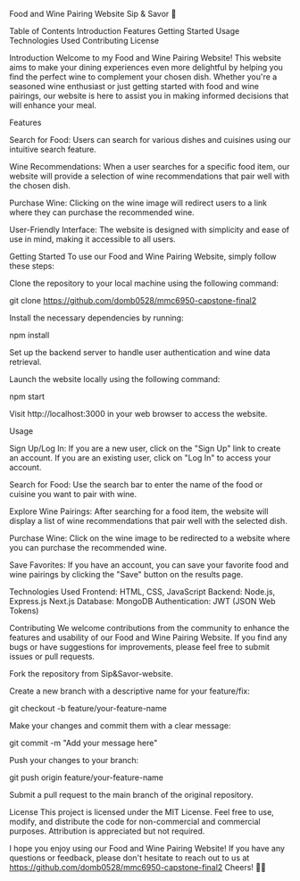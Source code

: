 Food and Wine Pairing Website
Sip & Savor 🍷 

Table of Contents
Introduction
Features
Getting Started
Usage
Technologies Used
Contributing
License


Introduction
Welcome to my Food and Wine Pairing Website! This website aims to make your dining experiences even more delightful by helping you find the perfect wine to complement your chosen dish. Whether you're a seasoned wine enthusiast or just getting started with food and wine pairings, our website is here to assist you in making informed decisions that will enhance your meal.

Features

Search for Food: Users can search for various dishes and cuisines using our intuitive search feature.

Wine Recommendations: When a user searches for a specific food item, our website will provide a selection of wine recommendations that pair well with the chosen dish.

Purchase Wine: Clicking on the wine image will redirect users to a link where they can purchase the recommended wine.

User-Friendly Interface: The website is designed with simplicity and ease of use in mind, making it accessible to all users.

Getting Started
To use our Food and Wine Pairing Website, simply follow these steps:

Clone the repository to your local machine using the following command:

git clone https://github.com/domb0528/mmc6950-capstone-final2

Install the necessary dependencies by running:

npm install

Set up the backend server to handle user authentication and wine data retrieval.

Launch the website locally using the following command:

npm start

Visit http://localhost:3000 in your web browser to access the website.

Usage

Sign Up/Log In: If you are a new user, click on the "Sign Up" link to create an account. If you are an existing user, click on "Log In" to access your account.

Search for Food: Use the search bar to enter the name of the food or cuisine you want to pair with wine.

Explore Wine Pairings: After searching for a food item, the website will display a list of wine recommendations that pair well with the selected dish.

Purchase Wine: Click on the wine image to be redirected to a website where you can purchase the recommended wine.

Save Favorites: If you have an account, you can save your favorite food and wine pairings by clicking the "Save" button on the results page.

Technologies Used
Frontend: HTML, CSS, JavaScript
Backend: Node.js, Express.js Next.js
Database: MongoDB
Authentication: JWT (JSON Web Tokens)

Contributing
We welcome contributions from the community to enhance the features and usability of our Food and Wine Pairing Website. If you find any bugs or have suggestions for improvements, please feel free to submit issues or pull requests.

Fork the repository from Sip&Savor-website.

Create a new branch with a descriptive name for your feature/fix:

git checkout -b feature/your-feature-name

Make your changes and commit them with a clear message:

git commit -m "Add your message here"

Push your changes to your branch:

git push origin feature/your-feature-name

Submit a pull request to the main branch of the original repository.

License
This project is licensed under the MIT License. Feel free to use, modify, and distribute the code for non-commercial and commercial purposes. Attribution is appreciated but not required.


I hope you enjoy using our Food and Wine Pairing Website! If you have any questions or feedback, please don't hesitate to reach out to us at https://github.com/domb0528/mmc6950-capstone-final2  Cheers! 🍷🍴